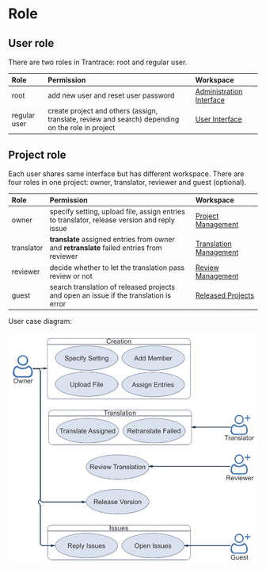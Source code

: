 # Role

## User role 

<span id='system-roles'></span>

There are two roles in Trantrace: root and regular user.

| Role | Permission | Workspace |
| :--- | :--- | :--- |
| root | add new user and reset user password | [Administration Interface](../interface/root.md) |
| regular user | create project and others (assign, translate, review and search) depending on the role in project | [User Interface](../interface/user.md) |

## Project role

Each user shares same interface but has different workspace. There are four roles in one project: owner, translator, reviewer and guest (optional).

| Role | Permission | Workspace |
| :--- | :--- | :--- |
| owner | specify setting, upload file, assign entries to translator, release version and reply issue | [Project Management](../interface/owner-project-management.md) |
| translator | **translate** assigned entries from owner and **retranslate** failed entries from reviewer | [Translation Management](../interface/translator-translation-management.md) |
| reviewer | decide whether to let the translation pass review or not | [Review Management](../interface/reviewer-review-management.md) |
| guest | search translation of released projects and open an issue if the translation is error | [Released Projects](../interface/guest-released-projects.md) |

User case diagram:

![](/assets/usercase.png)


